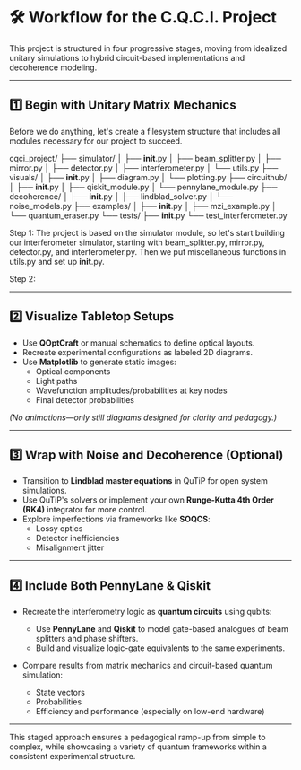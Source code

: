 # 🛠️ Workflow for the C.Q.C.I. Project

This project is structured in four progressive stages, moving from idealized unitary simulations to hybrid circuit-based implementations and decoherence modeling.

---

## 1️⃣ Begin with Unitary Matrix Mechanics

Before we do anything, let's create a filesystem structure that includes all modules necessary for our project to succeed.

cqci_project/
├── simulator/
│   ├── __init__.py
│   ├── beam_splitter.py
│   ├── mirror.py
│   ├── detector.py
│   ├── interferometer.py
│   └── utils.py
├── visuals/
│   ├── __init__.py
│   ├── diagram.py
│   └── plotting.py
├── circuithub/
│   ├── __init__.py
│   ├── qiskit_module.py
│   └── pennylane_module.py
├── decoherence/
│   ├── __init__.py
│   ├── lindblad_solver.py
│   └── noise_models.py
├── examples/
│   ├── __init__.py
│   ├── mzi_example.py
│   └── quantum_eraser.py
└── tests/
    ├── __init__.py
    └── test_interferometer.py

Step 1: The project is based on the simulator module, so let's start building our interferometer simulator, starting with beam_splitter.py, mirror.py, detector.py, and interferometer.py. Then we put miscellaneous functions in utils.py and set up __init__.py.

Step 2:

---

## 2️⃣ Visualize Tabletop Setups

- Use **QOptCraft** or manual schematics to define optical layouts.
- Recreate experimental configurations as labeled 2D diagrams.
- Use **Matplotlib** to generate static images:
  - Optical components
  - Light paths
  - Wavefunction amplitudes/probabilities at key nodes
  - Final detector probabilities

*(No animations—only still diagrams designed for clarity and pedagogy.)*

---

## 3️⃣ Wrap with Noise and Decoherence (Optional)

- Transition to **Lindblad master equations** in QuTiP for open system simulations.
- Use QuTiP's solvers or implement your own **Runge-Kutta 4th Order (RK4)** integrator for more control.
- Explore imperfections via frameworks like **SOQCS**:
  - Lossy optics
  - Detector inefficiencies
  - Misalignment jitter

---

## 4️⃣ Include Both PennyLane & Qiskit

- Recreate the interferometry logic as **quantum circuits** using qubits:
  - Use **PennyLane** and **Qiskit** to model gate-based analogues of beam splitters and phase shifters.
  - Build and visualize logic-gate equivalents to the same experiments.

- Compare results from matrix mechanics and circuit-based quantum simulation:
  - State vectors
  - Probabilities
  - Efficiency and performance (especially on low-end hardware)

---

This staged approach ensures a pedagogical ramp-up from simple to complex, while showcasing a variety of quantum frameworks within a consistent experimental structure.
